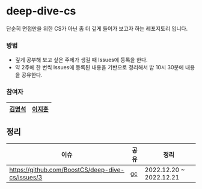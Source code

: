 # deep-dive-cs
단순히 면접만을 위한 CS가 아닌 좀 더 깊게 들어가 보고자 하는 레포지토리 입니다.


### 방법
- 깊게 공부해 보고 싶은 주제가 생길 때 Issues에 등록을 한다.
- 약 2주에 한 번씩 Issues에 등록된 내용을 기반으로 정리해서 밤 10시 30분에 내용을 공유한다.

### 참여자

|[김명석](https://github.com/audxo112)|[이지훈](https://github.com/lee-ji-hoon)|
|---|---|

## 정리
|이슈|공유|정리|
|---|---|---|
|https://github.com/BoostCS/deep-dive-cs/issues/3|[gc](https://github.com/BoostCS/deep-dive-cs/tree/main/gc)|2022.12.20 ~ 2022.12.21|
